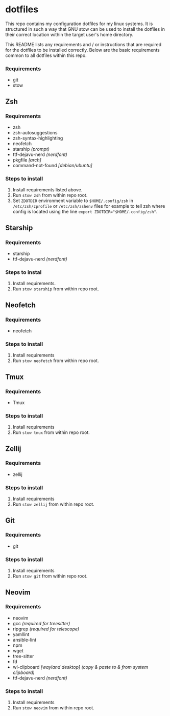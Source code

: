 # dotfiles

This repo contains my configuration dotfiles for my linux systems. 
It is structured in such a way that GNU stow can be used to install the dotfiles
in their correct location within the target user's home directory.

This README lists any requirements and / or instructions that are required for
the dotfiles to be installed correctly. Below are the basic requirements common
to all dotfiles within this repo.

### Requirements

* git
* stow

## Zsh

### Requirements

* zsh
* zsh-autosuggestions
* zsh-syntax-highlighting
* neofetch
* starship _(prompt)_
* ttf-dejavu-nerd _(nerdfont)_
* pkgfile _[arch]_
* command-not-found _[debian/ubuntu]_

### Steps to install

1. Install requirements listed above.
2. Run `stow zsh` from within repo root.
3. Set `ZDOTDIR` environment variable to `$HOME/.config/zsh` in `/etc/zsh/zprofile` or `/etc/zsh/zshenv` files for example to tell zsh where config is located using the line `export ZDOTDIR="$HOME/.config/zsh"`.

## Starship

### Requirements

* starship
* ttf-dejavu-nerd _(nerdfont)_

### Steps to instal

1. Install requirements.
2. Run `stow starship` from within repo root.

## Neofetch

### Requirements

* neofetch

### Steps to install

1. Install requirements
2. Run `stow neofetch` from within repo root.

## Tmux

### Requirements

* Tmux

### Steps to install

1. Install requirements
2. Run `stow tmux` from within repo root.

## Zellij

### Requirements

* zellij

### Steps to install

1. Install requirements
2. Run `stow zellij` from within repo root.

## Git

### Requirements

* git

### Steps to install

1. Install requirements
2. Run `stow git` from within repo root.

## Neovim

### Requirements

* neovim
* gcc _(required for treesitter)_
* ripgrep _(required for telescope)_
* yamllint
* ansible-lint
* npm
* wget
* tree-sitter
* fd
* wl-clipboard _[wayland desktop] (copy & paste to & from system clipboard)_
* ttf-dejavu-nerd _(nerdfont)_

### Steps to install

1. Install requirements
2. Run `stow neovim` from within repo root.
